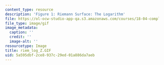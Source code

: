 ```yaml
---
content_type: resource
description: 'Figure 1: Riemann Surface: The Logarithm'
file: https://ol-ocw-studio-app-qa.s3.amazonaws.com/courses/18-04-complex-variables-with-applications-fall-1999/5a595dbf2ce8937c29ed01a886da7aeb_riem_log_Z.GIF
file_type: image/gif
image_metadata:
  caption: ''
  credit: ''
  image-alt: ''
resourcetype: Image
title: riem_log_Z.GIF
uid: 5a595dbf-2ce8-937c-29ed-01a886da7aeb
---
```

